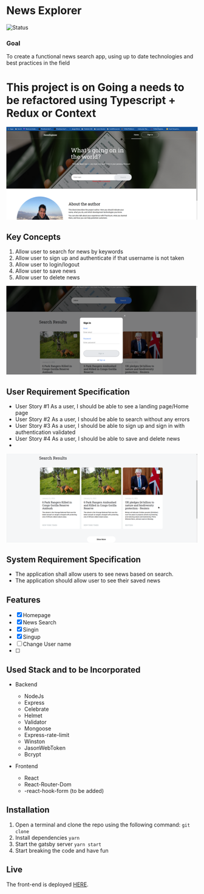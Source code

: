 # News Explorer

![Status](https://img.shields.io/badge/Status%20-ONGOING-critical)


### Goal

To create a functional news search app, using up to date technologies and best practices in the field

# This project is on Going a needs to be refactored using Typescript + Redux or Context



![Preview1](https://github.com/enyelsequeira/news-explorer-frontend/blob/main/src/images/1.png)




## Key Concepts

1. Allow user to search for news by keywords
2. Allow user to sign up and authenticate if that username is not taken
3. Allow user to login/logout
4. Allow user to save news
5. Allow user to delete news
   
![Preview 3](https://github.com/enyelsequeira/news-explorer-frontend/blob/main/src/images/3.png)


## User Requirement Specification

- User Story #1 As a user, I should be able to see a landing page/Home page
- User Story #2 As a user, I should be able to search without any errors
- User Story #3 As a user, I should be able to sign up and sign in with authentication validated
- User Story #4 As a user, I should be able to save and delete news
- 
![Previen2](https://github.com/enyelsequeira/news-explorer-frontend/blob/main/src/images/2.png)
## System Requirement Specification

- The application shall allow users to see news based on search.
- The application should allow user to see their saved news


## Features
- [x] Homepage
- [x] News Search
- [x] Singin
- [x] Singup
- [ ] Change User name
- [ ] 


## Used Stack and to be Incorporated

- Backend
  - NodeJs
  - Express
  - Celebrate
  - Helmet
  - Validator
  - Mongoose
  - Express-rate-limit
  - Winston
  - JasonWebToken
  - Bcrypt

- Frontend
   - React
   - React-Router-Dom
   - -react-hook-form (to be added)

## Installation

1. Open a terminal and clone the repo using the following command: `git clone`
2. Install dependencies `yarn`
3. Start the gatsby server `yarn start`
4. Start breaking the code and have fun 

## Live 
The front-end is deployed [HERE](https://newsexplorer.netlify.app/).

